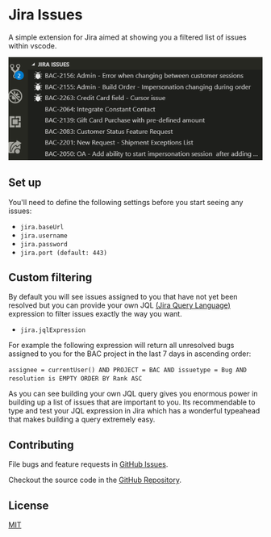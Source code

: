 # Jira Issues

A simple extension for Jira aimed at showing you a filtered list of issues within vscode.

![Jira Issues in Action](assets/in_action.gif)

## Set up

You'll need to define the following settings before you start seeing any issues:

- `jira.baseUrl`
- `jira.username`
- `jira.password`
- `jira.port (default: 443)`

## Custom filtering
By default you will see issues assigned to you that have not yet been resolved but you can provide your own JQL [(Jira Query Language)](https://confluence.atlassian.com/jirasoftwarecloud/advanced-searching-764478330.html) expression to filter issues exactly the way you want.

- `jira.jqlExpression`

For example the following expression will return all unresolved bugs assigned to you for the BAC project in the last 7 days in ascending order:

`assignee = currentUser() AND PROJECT = BAC AND issuetype = Bug AND resolution is EMPTY ORDER BY Rank ASC`

As you can see building your own JQL query gives you enormous power in building up a list of issues that are important to you. Its recommendable to type and test your JQL expression in Jira which has a wonderful typeahead that makes building a query extremely easy.

## Contributing

File bugs and feature requests in [GitHub Issues](https://github.com/crhistianramirez/jiraIssues/issues).

Checkout the source code in the [GitHub Repository](https://github.com/crhistianramirez/jiraIssues).

## License
[MIT](./License.md)